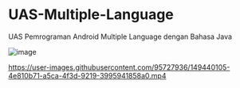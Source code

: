 # UAS-Multiple-Language

UAS Pemrograman Android 
Multiple Language dengan Bahasa Java

![image](https://user-images.githubusercontent.com/95727936/149437716-bbe29187-50bd-40a3-a23b-8f5b9147118d.png)


https://user-images.githubusercontent.com/95727936/149440105-4e810b71-a5ca-4f3d-9219-3995941858a0.mp4

